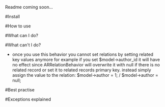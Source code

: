 Readme coming soon...

#Install


#How to use


#What can I do?


#What can't I do?

* once you use this behavior you cannot set relations by setting related key values anymore
for example if you set $model->author_id it will have no effect since ARRelationBehavior will overwrite it
  with null if there is no related record or set it to related records primary key.
  instead simply assign the value to the relation: $model->author = 1; / $model->author = null;

#Best practise


#Exceptions explained


